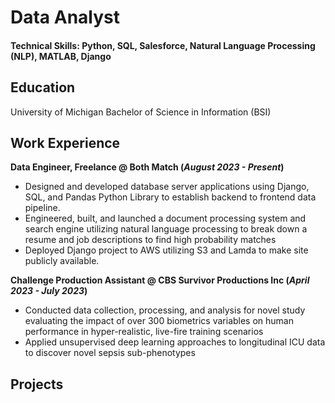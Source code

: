 # Data Analyst 

#### Technical Skills: Python, SQL, Salesforce, Natural Language Processing (NLP), MATLAB, Django 

## Education
University of Michigan
Bachelor of Science in Information (BSI)

## Work Experience
**Data Engineer, Freelance @ Both Match (_August 2023 - Present_)**
- Designed and developed database server applications using Django, SQL, and Pandas Python Library to establish backend to frontend data pipeline.
- Engineered, built, and launched a document processing system and search engine utilizing natural language processing to break down a resume and job descriptions to find high probability matches
- Deployed Django project to AWS utilizing S3 and Lamda to make site publicly available.

**Challenge Production Assistant @ CBS Survivor Productions Inc (_April 2023 - July 2023_)**
- Conducted data collection, processing, and analysis for novel study evaluating the impact of over 300 biometrics variables on human performance in hyper-realistic, live-fire training scenarios
- Applied unsupervised deep learning approaches to longitudinal ICU data to discover novel sepsis sub-phenotypes

## Projects
